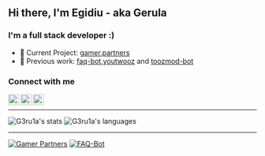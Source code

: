 ## Hi there, I'm Egidiu - aka Gerula

### I'm a full stack developer :)

- 🚧 Current Project: [gamer.partners][gp-client]
- 📍 Previous work: [faq-bot][faq-bot-dist],[youtwooz][youtwooz] and [toozmod-bot][toozmod-dist]

### Connect with me

[<img align="left" alt="twitter_logo" width="22px" src="https://cdn.jsdelivr.net/npm/simple-icons@3.12.4/icons/twitter.svg">][twitter]
[<img align="left" alt="twitter_logo" width="22px" src="https://cdn.jsdelivr.net/npm/simple-icons@3.12.4/icons/linkedin.svg">][linkedin]
[<img align="left" alt="twitter_logo" width="22px" src="https://cdn.jsdelivr.net/npm/simple-icons@3.12.4/icons/discord.svg">][discord]
<br>

---

![G3ru1a's stats](https://github-readme-stats.vercel.app/api?username=g3ru1a&show_icons=true&hide_border=true&title_color=C53030&icon_color=C53030)
![G3ru1a's languages](https://github-readme-stats.vercel.app/api/top-langs/?username=g3ru1a&hide=html,java&hide_border=true&hide_title=true)

---

[![Gamer Partners](https://github-readme-stats.vercel.app/api/pin/?username=g3ru1a&repo=gamer-partners-www&title_color=C53030)][gp-client]
[![FAQ-Bot](https://github-readme-stats.vercel.app/api/pin/?username=g3ru1a&repo=faq-discord-bot&title_color=C53030)][faq-bot-dist]




[gp-client]: https://github.com/g3ru1a/gamer-partners-www
[youtwooz]: https://youtwooz.com
[youtwooz-dist]: https://github.com/g3ru1a/youtwooz-www
[faq-bot-dist]: https://github.com/g3ru1a/faq-discord-bot
[toozmod-dist]: https://github.com/g3ru1a/toozmod
[twitter]: https://twitter.com/g3ru1a
[linkedin]: https://www.linkedin.com/in/egidiufarcas/
[discord]: https://discordapp.com/users/182520880277094400